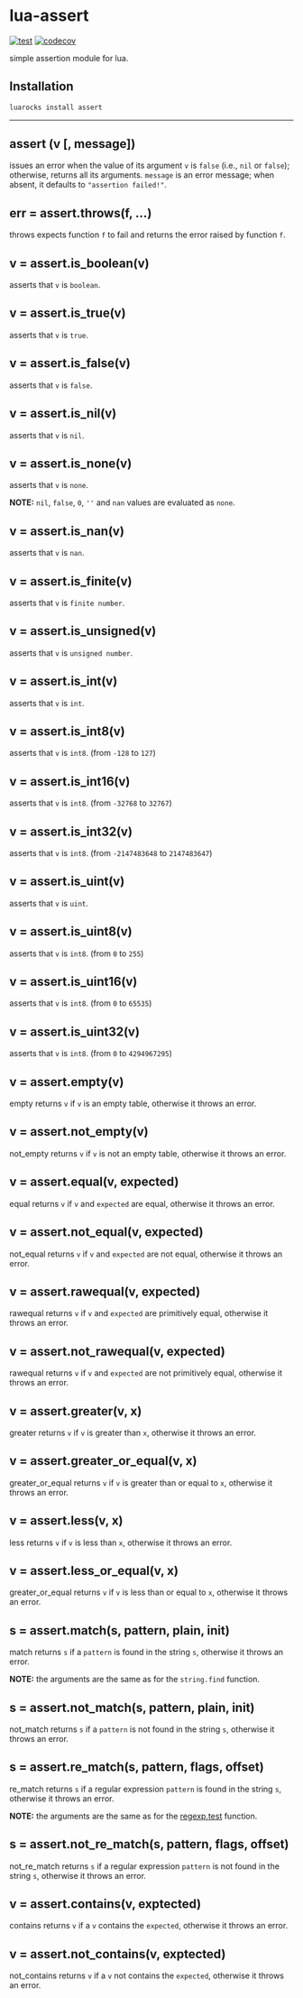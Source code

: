 # lua-assert

[![test](https://github.com/mah0x211/lua-assert/actions/workflows/test.yml/badge.svg)](https://github.com/mah0x211/lua-assert/actions/workflows/test.yml)
[![codecov](https://codecov.io/gh/mah0x211/lua-assert/branch/master/graph/badge.svg)](https://codecov.io/gh/mah0x211/lua-assert)

simple assertion module for lua.

## Installation

```sh
luarocks install assert
```

***

## assert (v [, message])

issues an error when the value of its argument `v` is `false` (i.e., `nil` or `false`); otherwise, returns all its arguments. `message` is an error message; when absent, it defaults to `"assertion failed!"`.


## err = assert.throws(f, ...)

throws expects function `f` to fail and returns the error raised by function `f`.


## v = assert.is_boolean(v)

asserts that `v` is `boolean`.


## v = assert.is_true(v)

asserts that `v` is `true`.


## v = assert.is_false(v)

asserts that `v` is `false`.


## v = assert.is_nil(v)

asserts that `v` is `nil`.


## v = assert.is_none(v)

asserts that `v` is `none`.

**NOTE:** `nil`, `false`, `0`, `''` and `nan` values are evaluated as `none`.


## v = assert.is_nan(v)

asserts that `v` is `nan`.


## v = assert.is_finite(v)

asserts that `v` is `finite number`.


## v = assert.is_unsigned(v)

asserts that `v` is `unsigned number`.


## v = assert.is_int(v)

asserts that `v` is `int`.


## v = assert.is_int8(v)

asserts that `v` is `int8`. (from `-128` to `127`)


## v = assert.is_int16(v)

asserts that `v` is `int8`. (from `-32768` to `32767`)


## v = assert.is_int32(v)

asserts that `v` is `int8`. (from `-2147483648` to `2147483647`)

## v = assert.is_uint(v)

asserts that `v` is `uint`.


## v = assert.is_uint8(v)

asserts that `v` is `int8`. (from `0` to `255`)


## v = assert.is_uint16(v)

asserts that `v` is `int8`. (from `0` to `65535`)


## v = assert.is_uint32(v)

asserts that `v` is `int8`. (from `0` to `4294967295`)


## v = assert.empty(v)

empty returns `v` if `v` is an empty table, otherwise it throws an error.


## v = assert.not_empty(v)

not_empty returns `v` if `v` is not an empty table, otherwise it throws an error.


## v = assert.equal(v, expected)

equal returns `v` if `v` and `expected` are equal, otherwise it throws an error.


## v = assert.not_equal(v, expected)

not_equal returns `v` if `v` and `expected` are not equal, otherwise it throws an error.


## v = assert.rawequal(v, expected)

rawequal returns `v` if `v` and `expected` are primitively equal, otherwise it throws an error.


## v = assert.not_rawequal(v, expected)

rawequal returns `v` if `v` and `expected` are not primitively equal, otherwise it throws an error.


## v = assert.greater(v, x)

greater returns `v` if `v` is greater than `x`, otherwise it throws an error.


## v = assert.greater_or_equal(v, x)

greater_or_equal returns `v` if `v` is greater than or equal to `x`, otherwise it throws an error.


## v = assert.less(v, x)

less returns `v` if `v` is less than `x`, otherwise it throws an error.


## v = assert.less_or_equal(v, x)

greater_or_equal returns `v` if `v` is less than or equal to `x`, otherwise it throws an error.


## s = assert.match(s, pattern, plain, init)

match returns `s` if a `pattern` is found in the string `s`, otherwise it throws an error.

**NOTE:** the arguments are the same as for the `string.find` function.


## s = assert.not_match(s, pattern, plain, init)

not_match returns `s` if a `pattern` is not found in the string `s`, otherwise it throws an error.


## s = assert.re_match(s, pattern, flags, offset)

re_match returns `s` if a regular expression `pattern` is found in the string `s`, otherwise it throws an error.

**NOTE:** the arguments are the same as for the [regexp.test](https://github.com/mah0x211/lua-regex#ok-err--regextest-sbj-pattern--flgs--offset-) function.


## s = assert.not_re_match(s, pattern, flags, offset)

not_re_match returns `s` if a regular expression `pattern` is not found in the string `s`, otherwise it throws an error.


## v = assert.contains(v, exptected)

contains returns `v` if a `v` contains the `expected`, otherwise it throws an error.


## v = assert.not_contains(v, exptected)

not_contains returns `v` if a `v` not contains the `expected`, otherwise it throws an error.
